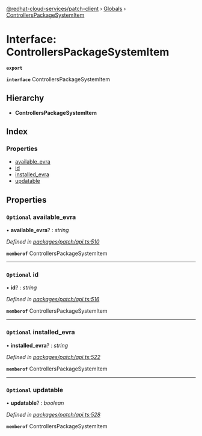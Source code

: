 [@redhat-cloud-services/patch-client](../README.md) › [Globals](../globals.md) › [ControllersPackageSystemItem](controllerspackagesystemitem.md)

# Interface: ControllersPackageSystemItem

**`export`** 

**`interface`** ControllersPackageSystemItem

## Hierarchy

* **ControllersPackageSystemItem**

## Index

### Properties

* [available_evra](controllerspackagesystemitem.md#optional-available_evra)
* [id](controllerspackagesystemitem.md#optional-id)
* [installed_evra](controllerspackagesystemitem.md#optional-installed_evra)
* [updatable](controllerspackagesystemitem.md#optional-updatable)

## Properties

### `Optional` available_evra

• **available_evra**? : *string*

*Defined in [packages/patch/api.ts:510](https://github.com/RedHatInsights/javascript-clients/blob/fcfdd3c/packages/patch/api.ts#L510)*

**`memberof`** ControllersPackageSystemItem

___

### `Optional` id

• **id**? : *string*

*Defined in [packages/patch/api.ts:516](https://github.com/RedHatInsights/javascript-clients/blob/fcfdd3c/packages/patch/api.ts#L516)*

**`memberof`** ControllersPackageSystemItem

___

### `Optional` installed_evra

• **installed_evra**? : *string*

*Defined in [packages/patch/api.ts:522](https://github.com/RedHatInsights/javascript-clients/blob/fcfdd3c/packages/patch/api.ts#L522)*

**`memberof`** ControllersPackageSystemItem

___

### `Optional` updatable

• **updatable**? : *boolean*

*Defined in [packages/patch/api.ts:528](https://github.com/RedHatInsights/javascript-clients/blob/fcfdd3c/packages/patch/api.ts#L528)*

**`memberof`** ControllersPackageSystemItem
